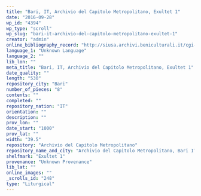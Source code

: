 ```yaml
---
title: "Bari, IT, Archivio del Capitolo Metropolitano, Exultet 1"
date: "2016-09-28"
wp_id: "4394"
wp_type: "scroll"
wp_slug: "bari-it-archivio-del-capitolo-metropolitano-exultet-1"
creator: "admin"
online_bibliography_record: "http://siusa.archivi.beniculturali.it/cgi-bin/pagina.pl?TipoPag=comparc&Chiave=216646"
language_1: "Unknown Language"
language_2: ""
lib_lon: ""
meta_title: "Bari, IT, Archivio del Capitolo Metropolitano, Exultet 1"
date_quality: ""
length: "530"
repository_city: "Bari"
number_of_pieces: "8"
contents: ""
completed: ""
repository_nation: "IT"
orientation: ""
description: ""
prov_lon: ""
date_start: "1000"
prov_lat: ""
width: "39.5"
repository: "Archivio del Capitolo Metropolitano"
repository_name_and_city: "Archivio del Capitolo Metropolitano, Bari IT"
shelfmark: "Exultet 1"
provenance: "Unknown Provenance"
lib_lat: ""
online_images: ""
_scrolls_id: "248"
type: "Liturgical"
---
```



